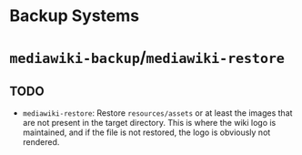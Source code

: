 # Backup Systems

# `mediawiki-backup`/`mediawiki-restore`

## TODO

* `mediawiki-restore`:  Restore `resources/assets` or at least the images that are not present in the target directory. This is where the wiki logo is maintained, and if the file is not restored, the logo is obviously not rendered.